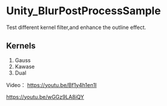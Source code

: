 # Unity_BlurPostProcessSample
Test different kernel filter,and enhance the outline effect.
## Kernels 
1. Gauss
2. Kawase
3. Dual

Video：
https://youtu.be/Bf1y4h1en1I

https://youtu.be/wGGz9LA8iQY
